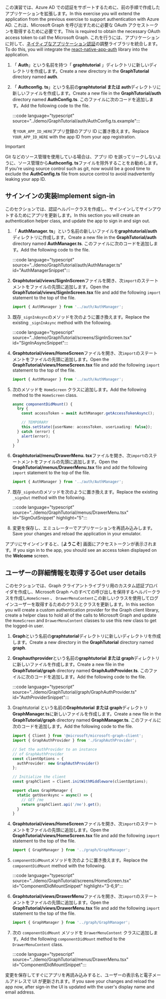 <!-- markdownlint-disable MD002 MD041 -->

<span data-ttu-id="f9473-101">この演習では、Azure AD での認証をサポートするために、前の手順で作成したアプリケーションを拡張します。</span><span class="sxs-lookup"><span data-stu-id="f9473-101">In this exercise you will extend the application from the previous exercise to support authentication with Azure AD.</span></span> <span data-ttu-id="f9473-102">これは、Microsoft Graph を呼び出すために必要な OAuth アクセストークンを取得するために必要です。</span><span class="sxs-lookup"><span data-stu-id="f9473-102">This is required to obtain the necessary OAuth access token to call the Microsoft Graph.</span></span> <span data-ttu-id="f9473-103">これを行うには、アプリケーションに対して、[ネイティブなアプリケーション認証](https://github.com/FormidableLabs/react-native-app-auth)の調整ライブラリを統合します。</span><span class="sxs-lookup"><span data-stu-id="f9473-103">To do this, you will integrate the [react-native-app-auth](https://github.com/FormidableLabs/react-native-app-auth) library into the application.</span></span>

1. <span data-ttu-id="f9473-104">「 **Auth**」という名前を持つ「 **graphtutorial** 」ディレクトリに新しいディレクトリを作成します。</span><span class="sxs-lookup"><span data-stu-id="f9473-104">Create a new directory in the **GraphTutorial** directory named **auth**.</span></span>
1. <span data-ttu-id="f9473-105">「 **Authconfig. ts**」という名前の**graphtutorial または auth**ディレクトリに新しいファイルを作成します。</span><span class="sxs-lookup"><span data-stu-id="f9473-105">Create a new file in the **GraphTutorial/auth** directory named **AuthConfig.ts**.</span></span> <span data-ttu-id="f9473-106">このファイルに次のコードを追加します。</span><span class="sxs-lookup"><span data-stu-id="f9473-106">Add the following code to the file.</span></span>

    :::code language="typescript" source="../demo/GraphTutorial/auth/AuthConfig.ts.example":::

    <span data-ttu-id="f9473-107">を`YOUR_APP_ID_HERE`アプリ登録のアプリ ID に置き換えます。</span><span class="sxs-lookup"><span data-stu-id="f9473-107">Replace `YOUR_APP_ID_HERE` with the app ID from your app registration.</span></span>

> [!IMPORTANT]
> <span data-ttu-id="f9473-108">Git などのソース管理を使用している場合は、アプリ ID を誤ってリークしないように、ソース管理から**Authconfig. ts**ファイルを除外することをお勧めします。</span><span class="sxs-lookup"><span data-stu-id="f9473-108">If you're using source control such as git, now would be a good time to exclude the **AuthConfig.ts** file from source control to avoid inadvertently leaking your app ID.</span></span>

## <a name="implement-sign-in"></a><span data-ttu-id="f9473-109">サインインの実装</span><span class="sxs-lookup"><span data-stu-id="f9473-109">Implement sign-in</span></span>

<span data-ttu-id="f9473-110">このセクションでは、認証ヘルパークラスを作成し、サインインしてサインアウトするためにアプリを更新します。</span><span class="sxs-lookup"><span data-stu-id="f9473-110">In this section you will create an authentication helper class, and update the app to sign in and sign out.</span></span>

1. <span data-ttu-id="f9473-111">「 **AuthManager. ts**」という名前の新しいファイルを**graphtutorial/auth**ディレクトリに作成します。</span><span class="sxs-lookup"><span data-stu-id="f9473-111">Create a new file in the **GraphTutorial/auth** directory named **AuthManager.ts**.</span></span> <span data-ttu-id="f9473-112">このファイルに次のコードを追加します。</span><span class="sxs-lookup"><span data-stu-id="f9473-112">Add the following code to the file.</span></span>

    :::code language="typescript" source="../demo/GraphTutorial/auth/AuthManager.ts" id="AuthManagerSnippet":::

1. <span data-ttu-id="f9473-113">**Graphtutorial/views/SignInScreen**ファイルを開き、次`import`のステートメントをファイルの先頭に追加します。</span><span class="sxs-lookup"><span data-stu-id="f9473-113">Open the **GraphTutorial/views/SignInScreen.tsx** file and add the following `import` statement to the top of the file.</span></span>

    ```typescript
    import { AuthManager } from '../auth/AuthManager';
    ```

1. <span data-ttu-id="f9473-114">既存`_signInAsync`のメソッドを次のように置き換えます。</span><span class="sxs-lookup"><span data-stu-id="f9473-114">Replace the existing `_signInAsync` method with the following.</span></span>

    :::code language="typescript" source="../demo/GraphTutorial/screens/SignInScreen.tsx" id="SignInAsyncSnippet":::

1. <span data-ttu-id="f9473-115">**Graphtutorial/views/HomeScreen**ファイルを開き、次`import`のステートメントをファイルの先頭に追加します。</span><span class="sxs-lookup"><span data-stu-id="f9473-115">Open the **GraphTutorial/views/HomeScreen.tsx** file and add the following `import` statement to the top of the file.</span></span>

    ```typescript
    import { AuthManager } from '../auth/AuthManager';
    ```

1. <span data-ttu-id="f9473-116">次のメソッドを `HomeScreen` クラスに追加します。</span><span class="sxs-lookup"><span data-stu-id="f9473-116">Add the following method to the `HomeScreen` class.</span></span>

    ```typescript
    async componentDidMount() {
      try {
        const accessToken = await AuthManager.getAccessTokenAsync();

        // TEMPORARY
        this.setState({userName: accessToken, userLoading: false});
      } catch (error) {
        alert(error);
      }
    }
    ```

1. <span data-ttu-id="f9473-117">**Graphtutorial/menu/DrawerMenu. tsx**ファイルを開き、次`import`のステートメントをファイルの先頭に追加します。</span><span class="sxs-lookup"><span data-stu-id="f9473-117">Open the **GraphTutorial/menus/DrawerMenu.tsx** file and add the following `import` statement to the top of the file.</span></span>

    ```typescript
    import { AuthManager } from '../auth/AuthManager';
    ```

1. <span data-ttu-id="f9473-118">既存`_signOut`のメソッドを次のように置き換えます。</span><span class="sxs-lookup"><span data-stu-id="f9473-118">Replace the existing `_signOut` method with the following.</span></span>

    :::code language="typescript" source="../demo/GraphTutorial/menus/DrawerMenu.tsx" id="SignOutSnippet" highlight="5":::

1. <span data-ttu-id="f9473-119">変更を保存し、エミュレーターでアプリケーションを再読み込みします。</span><span class="sxs-lookup"><span data-stu-id="f9473-119">Save your changes and reload the application in your emulator.</span></span>

<span data-ttu-id="f9473-120">アプリにサインインすると、[**ようこそ**] 画面にアクセストークンが表示されます。</span><span class="sxs-lookup"><span data-stu-id="f9473-120">If you sign in to the app, you should see an access token displayed on the **Welcome** screen.</span></span>

## <a name="get-user-details"></a><span data-ttu-id="f9473-121">ユーザーの詳細情報を取得する</span><span class="sxs-lookup"><span data-stu-id="f9473-121">Get user details</span></span>

<span data-ttu-id="f9473-122">このセクションでは、Graph クライアントライブラリ用のカスタム認証プロバイダを作成し、Microsoft Graph へのすべての呼び出しを保持するヘルパークラスを作成し`HomeScreen` 、 `DrawerMenuContent`この新しいクラスを使用してログインユーザーを取得するためのクラスとクラスを更新します。</span><span class="sxs-lookup"><span data-stu-id="f9473-122">In this section you will create a custom authentication provider for the Graph client library, create a helper class to hold all of the calls to Microsoft Graph and update the `HomeScreen` and `DrawerMenuContent` classes to use this new class to get the logged-in user.</span></span>

1. <span data-ttu-id="f9473-123">**Graph**という名前の**graphtutorial**ディレクトリに新しいディレクトリを作成します。</span><span class="sxs-lookup"><span data-stu-id="f9473-123">Create a new directory in the **GraphTutorial** directory named **graph**.</span></span>
1. <span data-ttu-id="f9473-124">**Graphauthprovider**という名前の**graphtutorial または graph**ディレクトリに新しいファイルを作成します。</span><span class="sxs-lookup"><span data-stu-id="f9473-124">Create a new file in the **GraphTutorial/graph** directory named **GraphAuthProvider.ts**.</span></span> <span data-ttu-id="f9473-125">このファイルに次のコードを追加します。</span><span class="sxs-lookup"><span data-stu-id="f9473-125">Add the following code to the file.</span></span>

    :::code language="typescript" source="../demo/GraphTutorial/graph/GraphAuthProvider.ts" id="AuthProviderSnippet":::

1. <span data-ttu-id="f9473-126">Graphtutorial という名前の**Graphtutorial または graph**ディレクトリ**GraphManager.ts**に新しいファイルを作成します。</span><span class="sxs-lookup"><span data-stu-id="f9473-126">Create a new file in the **GraphTutorial/graph** directory named **GraphManager.ts**.</span></span> <span data-ttu-id="f9473-127">このファイルに次のコードを追加します。</span><span class="sxs-lookup"><span data-stu-id="f9473-127">Add the following code to the file.</span></span>

    ```typescript
    import { Client } from '@microsoft/microsoft-graph-client';
    import { GraphAuthProvider } from './GraphAuthProvider';

    // Set the authProvider to an instance
    // of GraphAuthProvider
    const clientOptions = {
      authProvider: new GraphAuthProvider()
    };

    // Initialize the client
    const graphClient = Client.initWithMiddleware(clientOptions);

    export class GraphManager {
      static getUserAsync = async() => {
        // GET /me
        return graphClient.api('/me').get();
      }
    }
    ```

1. <span data-ttu-id="f9473-128">**Graphtutorial/views/HomeScreen**ファイルを開き、次`import`のステートメントをファイルの先頭に追加します。</span><span class="sxs-lookup"><span data-stu-id="f9473-128">Open the **GraphTutorial/views/HomeScreen.tsx** file and add the following `import` statement to the top of the file.</span></span>

    ```typescript
    import { GraphManager } from '../graph/GraphManager';
    ```

1. <span data-ttu-id="f9473-129">`componentDidMount`メソッドを次のように置き換えます。</span><span class="sxs-lookup"><span data-stu-id="f9473-129">Replace the `componentDidMount` method with the following.</span></span>

    :::code language="typescript" source="../demo/GraphTutorial/screens/HomeScreen.tsx" id="ComponentDidMountSnippet" highlight="3-6,9":::

1. <span data-ttu-id="f9473-130">**Graphtutorial/views/DrawerMenu**ファイルを開き、次`import`のステートメントをファイルの先頭に追加します。</span><span class="sxs-lookup"><span data-stu-id="f9473-130">Open the **GraphTutorial/views/DrawerMenu.tsx** file and add the following `import` statement to the top of the file.</span></span>

    ```typescript
    import { GraphManager } from '../graph/GraphManager';
    ```

1. <span data-ttu-id="f9473-131">次の `componentDidMount` メソッドを `DrawerMenuContent` クラスに追加します。</span><span class="sxs-lookup"><span data-stu-id="f9473-131">Add the following `componentDidMount` method to the `DrawerMenuContent` class.</span></span>

    :::code language="typescript" source="../demo/GraphTutorial/menus/DrawerMenu.tsx" id="ComponentDidMountSnippet":::

<span data-ttu-id="f9473-132">変更を保存してすぐにアプリを再読み込みすると、ユーザーの表示名と電子メールアドレスで UI が更新されます。</span><span class="sxs-lookup"><span data-stu-id="f9473-132">If you save your changes and reload the app now, after sign-in the UI is updated with the user's display name and email address.</span></span>
